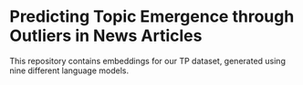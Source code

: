 # Predicting Topic Emergence through Outliers in News Articles


This repository contains embeddings for our TP dataset, generated using nine different language models.







